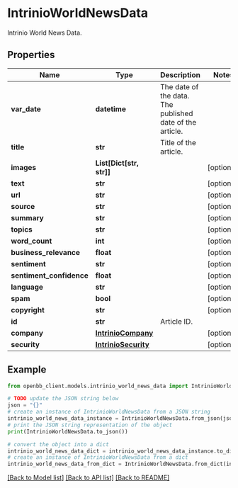 # IntrinioWorldNewsData

Intrinio World News Data.

## Properties

Name | Type | Description | Notes
------------ | ------------- | ------------- | -------------
**var_date** | **datetime** | The date of the data. The published date of the article. | 
**title** | **str** | Title of the article. | 
**images** | **List[Dict[str, str]]** |  | [optional] 
**text** | **str** |  | [optional] 
**url** | **str** |  | [optional] 
**source** | **str** |  | [optional] 
**summary** | **str** |  | [optional] 
**topics** | **str** |  | [optional] 
**word_count** | **int** |  | [optional] 
**business_relevance** | **float** |  | [optional] 
**sentiment** | **str** |  | [optional] 
**sentiment_confidence** | **float** |  | [optional] 
**language** | **str** |  | [optional] 
**spam** | **bool** |  | [optional] 
**copyright** | **str** |  | [optional] 
**id** | **str** | Article ID. | 
**company** | [**IntrinioCompany**](IntrinioCompany.md) |  | [optional] 
**security** | [**IntrinioSecurity**](IntrinioSecurity.md) |  | [optional] 

## Example

```python
from openbb_client.models.intrinio_world_news_data import IntrinioWorldNewsData

# TODO update the JSON string below
json = "{}"
# create an instance of IntrinioWorldNewsData from a JSON string
intrinio_world_news_data_instance = IntrinioWorldNewsData.from_json(json)
# print the JSON string representation of the object
print(IntrinioWorldNewsData.to_json())

# convert the object into a dict
intrinio_world_news_data_dict = intrinio_world_news_data_instance.to_dict()
# create an instance of IntrinioWorldNewsData from a dict
intrinio_world_news_data_from_dict = IntrinioWorldNewsData.from_dict(intrinio_world_news_data_dict)
```
[[Back to Model list]](../README.md#documentation-for-models) [[Back to API list]](../README.md#documentation-for-api-endpoints) [[Back to README]](../README.md)


